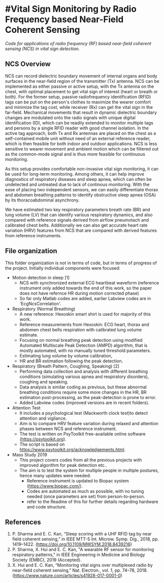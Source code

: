 #Vital Sign Monitoring by Radio Frequency based Near-Field Coherent Sensing
==========================================================================================================================================
*Code for applications of radio frequency (RF) based near-field coherent sensing (NCS) in vital sign detection.*

## NCS Overview
NCS can record dielectric boundary movement of internal organs and body surfaces in the near-field region of the transmitter (Tx)
antenna. NCS can be implemented as either passive or active setup, with the Tx antenna on the chest, with optimal placement to get vital sign of interest (heart or breath or both). For the former setup, passive radiofrequency identification (RFID) tags can be put on the person's clothes to maximize the wearer comfort and minimize the tag cost, while receiver (Rx) can get the vital sign in the far-field. Mechanical movements that result in dynamic dielectric boundary changes are modulated onto the radio signals with unique digital identification (ID), which can be readily extended to monitor multiple tags and persons by a single RFID reader with good channel isolation. In the active tag approach, both Tx and Rx antennas are placed on the chest as a self-contained mobile unit without need of an external reference reader, which is then feasible for both indoor and outdoor applications. NCS is less sensitive to wearer movement and ambient motion which can be filtered out as the common-mode signal and is thus more feasible for continuous monitoring. 

As this setup provides comfortable non-invasive vital sign monitoring, it can be used for long-term monitoring. Among others, it can help improve diagnostics of respiratory diseases and sleep apnea, which can often be undetected and untreated due to lack of continous monitoring. With the ease of placing two independent sensors, we can easily differentiate thorax and abdomen breathing patterns to identify obstructive sleep apnea (OSA) by its thoracoabdominal asynchrony. 

We have estimated two key respiratory parameters breath rate (BR) and lung volume (LV) that can identify various respiratory dynamics, and also compared with reference signals derived from airflow pneumotach and calibrated chest belts. Additionally we can also get accurate heart rate variation (HRV) features from NCS that are compared with derived features from reference instruments.

## File organization
This folder orgainization is not in terms of code, but in terms of progress of the project. Initially individual components were focused:
* Motion detection in sleep [1]
  * NCS with synchronized external ECG heartbeat waveform (reference instrument only added towards the end of this work, so the paper does not have refernce HR during motion corrected phase)
  * So far only Matlab codes are added, earlier Labview codes are in 'EcgNcsCorrelation'.
* Respiratory (Normal Breathing)
  * A new reference: Hexoskin smart shirt is used for majority of this work.
  * Reference measurements from Hexoskin: ECG heart, thorax and abdomen chest belts respiration with calibrated lung volume estimate.
  * Focusing on normal breathing peak detection using modified Automated Multiscale Peak Detection (AMPD) algorithm, that is mostly automated, with no manually tuned threshold parameters.
  * Estimating lung volume by volume calibration, 
  * HR and BR estimation following the peak detection.
* Respiratory (Breath Pattern, Coughing, Speaking) [2]
  * Performing data collection and analysis with different breathing conditions (simulating various apnea and respiratory disorders), coughing and speaking.
  * Data analysis is similar coding as previous, but these abnormal breathing conditions require some more changes in the HR, BR estimation post-processing, as the peak-detection is prone to error.
  * Added Labview codes (improved versions are in recent folders).
* Attention Test
  * It includes a psychological test (Mackworth clock test)to detect attention and vigilance.
  * Aim is to compare HRV feature variation during relaxed and attention phases between NCS and reference instrument.
  * The test is written on PsyToolkit free-available online software (https://psytoolkit.org).
  * The script is based on https://www.psytoolkit.org/acknowledgements.html.
* Mass Study 2019
  * This project covers codes from all the previous projects with improved algorithm for peak detection etc..
  * The aim is to test the system for multiple people in multiple postures, hence many updates were needed:
    * Reference instrument is updated to Biopac system (https://www.biopac.com/).
    * Codes are automated as much as possible, with no tuning needed (once parameters are set) from person-to-person.
    * refer to the Readme of this for further details regarding hardware and code structure. 
 


## References
1. P. Sharma and E. C. Kan, “Sleep scoring with a UHF RFID tag by near field coherent sensing,” in IEEE MTT-S Int. Microw. Symp. Dig., 2018, pp. 1419–1422. (https://doi.org/10.1109/MWSYM.2018.8439216)
2. P. Sharma, X. Hui and E. C. Kan, "A wearable RF sensor for monitoring respiratory patterns," in IEEE Engineering in Medicine and Biology Society (EMBC), 2019 (Accepted).
3. X. Hui and E. C. Kan, “Monitoring vital signs over multiplexed radio by near-field coherent sensing,” Nat. Electron., vol. 1, pp. 74–78, 2018. (https://www.nature.com/articles/s41928-017-0001-0)
